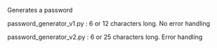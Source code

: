 Generates a password

password_generator_v1.py : 6 or 12 characters long. No error handling

password_generator_v2.py : 6 or 25 characters long. Error handling

